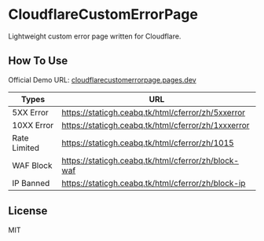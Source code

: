 # CloudflareCustomErrorPage

Lightweight custom error page written for Cloudflare.

## How To Use

Official Demo URL: [cloudflarecustomerrorpage.pages.dev](https://cloudflarecustomerrorpage.pages.dev)

| Types | URL |
|----|----|
|5XX Error| <https://staticgh.ceabq.tk/html/cferror/zh/5xxerror>|
|10XX Error |<https://staticgh.ceabq.tk/html/cferror/zh/1xxxerror>|
|Rate Limited|<https://staticgh.ceabq.tk/html/cferror/zh/1015>|
|WAF Block|<https://staticgh.ceabq.tk/html/cferror/zh/block-waf>|
|IP Banned|<https://staticgh.ceabq.tk/html/cferror/zh/block-ip>|

## License

MIT
